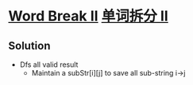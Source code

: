 # [Word Break II](https://leetcode.com/problems/word-break-ii/) [单词拆分 II](https://leetcode-cn.com/problems/word-break-ii/)

## Solution
* Dfs all valid result
  * Maintain a subStr\[i]\[j] to save all sub-string i->j